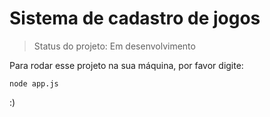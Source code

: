  <h1>Sistema de cadastro de jogos</h1>
 
 > Status do projeto: Em desenvolvimento
 
 Para rodar esse projeto na sua máquina, por favor digite:
 
 ```
 node app.js
 ````
:)